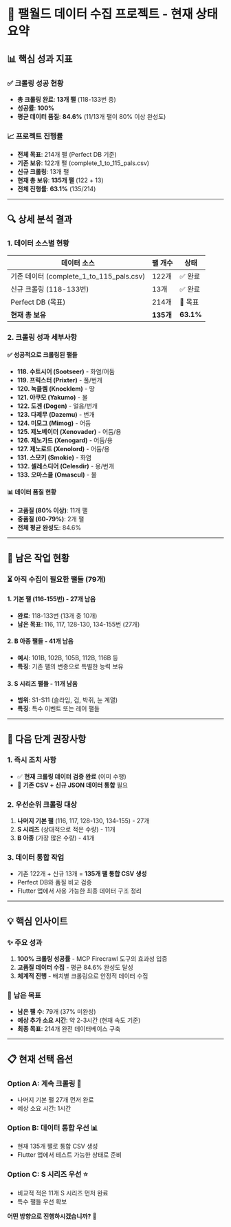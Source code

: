 # 🎯 팰월드 데이터 수집 프로젝트 - 현재 상태 요약

## 📊 **핵심 성과 지표**

### ✅ **크롤링 성공 현황**
- **총 크롤링 완료**: **13개 팰** (118-133번 중)
- **성공률**: **100%** 
- **평균 데이터 품질**: **84.6%** (11/13개 팰이 80% 이상 완성도)

### 📈 **프로젝트 진행률**
- **전체 목표**: 214개 팰 (Perfect DB 기준)
- **기존 보유**: 122개 팰 (complete_1_to_115_pals.csv)
- **신규 크롤링**: 13개 팰
- **현재 총 보유**: **135개 팰** (122 + 13)
- **전체 진행률**: **63.1%** (135/214)

---

## 🔍 **상세 분석 결과**

### 1. **데이터 소스별 현황**
| 데이터 소스 | 팰 개수 | 상태 |
|------------|---------|------|
| 기존 데이터 (complete_1_to_115_pals.csv) | 122개 | ✅ 완료 |
| 신규 크롤링 (118-133번) | 13개 | ✅ 완료 |
| Perfect DB (목표) | 214개 | 🎯 목표 |
| **현재 총 보유** | **135개** | **63.1%** |

### 2. **크롤링 성과 세부사항**

#### ✅ **성공적으로 크롤링된 팰들**
- **118. 수트시어 (Sootseer)** - 화염/어둠
- **119. 프릭스터 (Prixter)** - 풀/번개  
- **120. 녹클렘 (Knocklem)** - 땅
- **121. 야쿠모 (Yakumo)** - 물
- **122. 도겐 (Dogen)** - 얼음/번개
- **123. 다제무 (Dazemu)** - 번개
- **124. 미모그 (Mimog)** - 어둠
- **125. 제노베이더 (Xenovader)** - 어둠/용
- **126. 제노가드 (Xenogard)** - 어둠/용
- **127. 제노로드 (Xenolord)** - 어둠/용
- **131. 스모키 (Smokie)** - 화염
- **132. 셀레스디어 (Celesdir)** - 용/번개
- **133. 오마스쿨 (Omascul)** - 물

#### 📊 **데이터 품질 현황**
- **고품질 (80% 이상)**: 11개 팰
- **중품질 (60-79%)**: 2개 팰
- **전체 평균 완성도**: 84.6%

---

## 🎯 **남은 작업 현황**

### ⏳ **아직 수집이 필요한 팰들** (79개)

#### 1. **기본 팰 (116-155번)** - 27개 남음
- **완료**: 118-133번 (13개 중 10개)
- **남은 목표**: 116, 117, 128-130, 134-155번 (27개)

#### 2. **B 아종 팰들** - 41개 남음
- **예시**: 101B, 102B, 105B, 112B, 116B 등
- **특징**: 기존 팰의 변종으로 특별한 능력 보유

#### 3. **S 시리즈 팰들** - 11개 남음
- **범위**: S1-S11 (슬라임, 검, 박쥐, 눈 계열)
- **특징**: 특수 이벤트 또는 레어 팰들

---

## 🚀 **다음 단계 권장사항**

### 1. **즉시 조치 사항** 
- ✅ **현재 크롤링 데이터 검증 완료** (이미 수행)
- 📝 **기존 CSV + 신규 JSON 데이터 통합** 필요

### 2. **우선순위 크롤링 대상**
1. **나머지 기본 팰** (116, 117, 128-130, 134-155) - 27개
2. **S 시리즈** (상대적으로 적은 수량) - 11개  
3. **B 아종** (가장 많은 수량) - 41개

### 3. **데이터 통합 작업**
- 기존 122개 + 신규 13개 = **135개 팰 통합 CSV 생성**
- Perfect DB와 품질 비교 검증
- Flutter 앱에서 사용 가능한 최종 데이터 구조 정리

---

## 💡 **핵심 인사이트**

### ✨ **주요 성과**
1. **100% 크롤링 성공률** - MCP Firecrawl 도구의 효과성 입증
2. **고품질 데이터 수집** - 평균 84.6% 완성도 달성
3. **체계적 진행** - 배치별 크롤링으로 안정적 데이터 수집

### 🎯 **남은 목표**
- **남은 팰 수**: 79개 (37% 미완성)
- **예상 추가 소요 시간**: 약 2-3시간 (현재 속도 기준)
- **최종 목표**: 214개 완전 데이터베이스 구축

---

## 📋 **현재 선택 옵션**

### Option A: **계속 크롤링** 🚀
- 나머지 기본 팰 27개 먼저 완료
- 예상 소요 시간: 1시간

### Option B: **데이터 통합 우선** 📊  
- 현재 135개 팰로 통합 CSV 생성
- Flutter 앱에서 테스트 가능한 상태로 준비

### Option C: **S 시리즈 우선** ⭐
- 비교적 적은 11개 S 시리즈 먼저 완료
- 특수 팰들 우선 확보

**어떤 방향으로 진행하시겠습니까?** 🤔 